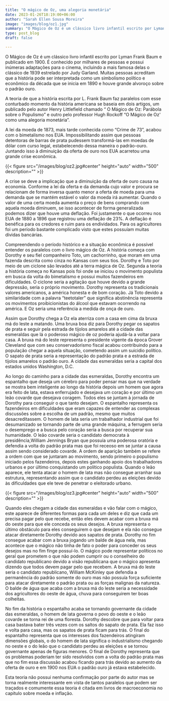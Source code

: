 ```yaml
---
title: "O mágico de Oz, uma alegoria monetária"
date: 2023-01-26T18:19:00+06:00
author: "Sarah Ellen Sousa Moreira"
image: "images/blog/oz1.jpg"
summary: "O Mágico de Oz é um clássico livro infantil escrito por Lyman Frank Baum e publicado em 1900. É conhecido por milhares de pessoas e possui inúmeras adaptações para o cinema, incluindo a mais famosa delas o clássico de 1939 estrelado por Judy Garland. Muitas pessoas acreditam que a história pode ser interpretada como um simbolismo político e econômico da década que se inicia em 1890 e houve grande alvoroço sobre o padrão ouro."
type: post_blog
draft: false

---
```

O Mágico de Oz é um clássico livro infantil escrito por Lyman Frank Baum e publicado em 1900. É conhecido por milhares de pessoas e possui inúmeras adaptações para o cinema, incluindo a mais famosa delas o clássico de 1939 estrelado por Judy Garland. Muitas pessoas acreditam que a história pode ser interpretada como um simbolismo político e econômico da década que se inicia em 1890 e houve grande alvoroço sobre o padrão ouro.  

A teoria de que a história escrita por L. Frank Baum faz paralelos com esse conturbado momento da história americana se baseia em dois artigos, um publicado pelo autor Henry Littlefield chamado “ O Mágico de Oz: Parábola sobre o Populismo” e outro pelo professor Hugh Rockoff “O Mágico de Oz' como uma alegoria monetária”.

A lei da moeda de 1873, mais tarde conhecida como “Crime de 73”, acabou com o bimetalismo nos EUA. Impossibilitando assim que pessoas detentoras de barras de prata pudessem transformá-las em moedas de dólar com curso legal, estabelecendo dessa maneira o padrão-ouro. Juntando isso à diminuição da oferta de ouro nos EUA acarretou uma grande crise econômica.
 
{{< figure src="/images/blog/oz2.jpg#center" height="auto" width="500" description="" >}}


A crise se deve a implicação que a diminuição da oferta de ouro causa na economia. Conforme a lei da oferta e da demanda cujo valor e procura se relacionam de forma inversa quanto menor a oferta de moeda para uma demanda que se mantém estável o valor da moeda irá aumentar. Quando o valor de uma certa moeda aumenta o preço de bens comprando com aquela moeda diminuem, se isso acontecer de forma generalizada podemos dizer que houve uma deflação. 
Foi justamente o que ocorreu nos EUA de 1880 a 1896 que registrou uma deflação de 23%. A deflação é benéfica para os credores e ruim para os endividados. Para os agricultores foi um período bastante complicado visto que estes possuíam muitas dívidas bancárias.

Compreendendo o período histórico e a situação econômica é possível entender os paralelos com o livro mágico de Oz. A história começa com Dorothy e seu fiel companheiro Toto, um cachorrinho, que moram em uma fazenda descrita como cinza no Kansas com seus tios. Dorothy e Toto por meio de um ciclone são levados até a terra mágica de Oz. 
Segunda a teoria a história começa no Kansas pois foi onde se iniciou o movimento populista em busca da volta do bimetalismo e possui muitos fazendeiros em dificuldades. O ciclone seria a agitação que houve devido a grande depressão, seria o próprio movimento. Dorothy representa os tradicionais valores americanos, a américa honesta e de bom coração. Já Toto devido a similaridade com a palavra “teetotaler” que significa abstinência representa os movimentos proibicionistas do álcool que estavam ocorrendo na américa. E Oz seria uma referência a medida de onça de ouro.

Assim que Dorothy chega a Oz ela aterriza com a casa em cima da bruxa má do leste a matando. Uma bruxa boa diz para Dorothy pegar os sapatos de prata e seguir pela estrada de tijolos amarelos até a cidade das esmeraldas que lá o poderoso mágico de oz poderia ajudá-la a voltar para casa.
A bruxa má do leste representa o presidente vigente da época Grover Cleveland que com seu conservadorismo fiscal acabou contribuindo para a população chegar a aquela situação, cometendo assim um suicidio político. O sapato de prata seria a representação do padrão prata e a estrada de tijolos amarelos o padrão ouro. A cidade das esmeraldas seria a capital dos estados unidos Washington, D.C.


Ao longo do caminho para a cidade das esmeraldas, Dorothy encontra um espantalho que deseja um cérebro para poder pensar mas que na verdade se mostra bem inteligente ao longo da história depois um homem que agora era feito de lata, estava enferrujado e desejava um coração e por último um leão covarde que desejava coragem. Todos eles se juntam à jornada de Dorothy para conseguir o que tanto desejam.
O espantalho representa os fazendeiros em dificuldades que eram capazes de entender as complexas discussões sobre a escolha de um padrão, mesmo que muitos desacreditassem. O homem de lata seria um trabalhador industrial que foi desumanizado se tornando parte de uma grande máquina, a ferrugem seria o desemprego e a busca pelo coração seria a busca por recuperar sua humanidade. O leão covarde seria o candidato democrata à presidência,William Jennings Bryan que possuía uma poderosa oratória e defendia a volta do padrão prata mas que foi receoso em se juntar a causa assim sendo considerado covarde. A ordem de aparição também se refere a ordem com que se juntaram ao movimento, sendo primeiro o populismo iniciado pelos fazendeiros, depois estes ganhando apoio dos trabalhadores urbanos e por último conquistando um político populista. Quando o leão aparece, ele tenta atacar o homem de lata mas não consegue arranhar sua estrutura, representando assim que o candidato perdeu as eleições devido às dificuldades que ele teve de penetrar o eleitorado urbano.

{{< figure src="/images/blog/oz3.jpg#center" height="auto" width="500" description="" >}}

Quando eles chegam a cidade das esmeraldas e vão falar com o mágico, este aparece de diferentes formas para cada um deles e diz que cada um precisa pagar pelo que recebe, então eles devem acabar com a bruxa má do oeste para que ele conceda os seus desejos. A bruxa representa o último obstáculo para eles conseguirem o que desejam e ela não consegue atacar diretamente Dorothy devido aos sapatos de prata. Dorothy no fim consegue acabar com a bruxa jogando um balde de água nela, mas acontece que o mágico não tinha de fato o poder para conceder os seus desejos mas no fim finge possuí-lo. 
O mágico pode representar políticos no geral que prometem o que não podem cumprir ou o conselheiro do candidato republicano devido a visão republicana que o mágico apresenta dizendo que todos devem pagar pelo que recebem. A bruxa má do leste seria o candidato republicano, William McKinley que defendia a permanência do padrão somente do ouro mas não possuía força suficiente para atacar diretamente o padrão prata ou as forças malignas da natureza. O balde de água que acaba com a bruxa má do leste seria a necessidade dos agricultores do oeste de água, chuva para conseguirem ter boas colheitas.

No fim da história o espantalho acaba se tornando governante da cidade das esmeraldas, o homem de lata governa o povo do oeste e o leão covarde se torna rei de uma floresta. Dorothy descobre que para voltar para casa bastava bater três vezes com os saltos do sapato de prata. Ela faz isso e volta para casa, mas os sapatos de prata ficam para trás.
O final do espantalho representa que os interesses dos fazendeiros atingiram dimensões globais, o do homem de lata significa o industrialismo chegando no oeste e o do leão que o candidato perdeu as eleições e se tornou governante apenas de figuras menores. O final de Dorothy representa que os problemas poderiam ter sido resolvidos com a volta do padrão prata mas que no fim essa discussão acabou ficando para trás devido ao aumento da oferta de ouro e em 1900 nos EUA o padrão ouro já estava estabelecido.

Esta teoria não possui nenhuma confirmação por parte do autor mas se torna realmente interessante em vista de tantos paralelos que podem ser traçados e comumente essa teoria é citada em livros de macroeconomia no capítulo sobre moeda e inflação.
